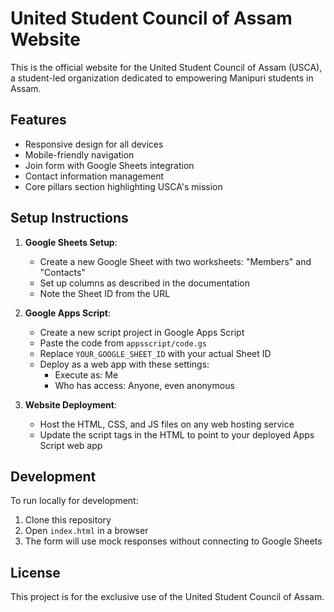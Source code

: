 # United Student Council of Assam Website

This is the official website for the United Student Council of Assam (USCA), a student-led organization dedicated to empowering Manipuri students in Assam.

## Features

- Responsive design for all devices
- Mobile-friendly navigation
- Join form with Google Sheets integration
- Contact information management
- Core pillars section highlighting USCA's mission

## Setup Instructions

1. **Google Sheets Setup**:
   - Create a new Google Sheet with two worksheets: "Members" and "Contacts"
   - Set up columns as described in the documentation
   - Note the Sheet ID from the URL

2. **Google Apps Script**:
   - Create a new script project in Google Apps Script
   - Paste the code from `appsscript/code.gs`
   - Replace `YOUR_GOOGLE_SHEET_ID` with your actual Sheet ID
   - Deploy as a web app with these settings:
     - Execute as: Me
     - Who has access: Anyone, even anonymous

3. **Website Deployment**:
   - Host the HTML, CSS, and JS files on any web hosting service
   - Update the script tags in the HTML to point to your deployed Apps Script web app

## Development

To run locally for development:

1. Clone this repository
2. Open `index.html` in a browser
3. The form will use mock responses without connecting to Google Sheets

## License

This project is for the exclusive use of the United Student Council of Assam.
